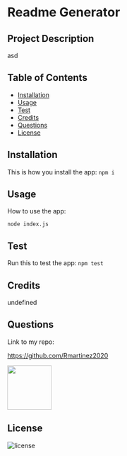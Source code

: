 
  # Readme Generator

  ## Project Description
  
  asd
  
  ## Table of Contents
  
  * [Installation](#installation)
  * [Usage](#usage)
  * [Test](#test)
  * [Credits](#credits)
  * [Questions](#questions)
  * [License](#license)
  
  ## Installation
  
  This is how you install the app:
  `npm i`
  
  ## Usage 
  
  How to use the app:

  `node index.js`

  ## Test

  Run this to test the app:
  `npm test`
  
  ## Credits
  undefined

  ## Questions
  
  Link to my repo:

  https://github.com/Rmartinez2020
  
  <img src="https://avatars2.githubusercontent.com/u/58122887?v=4" height="100px" width="100px"/>
  
  
  ## License
  ![license](https://img.shields.io/badge/license-MIT-blue)
